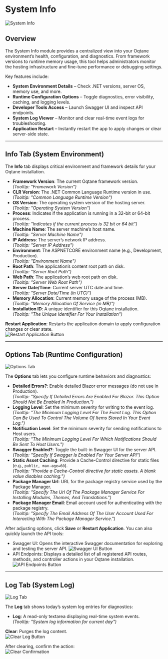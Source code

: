 # System Info

![System Info](./assets/system-info.png)

## Overview

The System Info module provides a centralized view into your Oqtane environment’s health, configuration, and diagnostics. From framework versions to runtime memory usage, this tool helps administrators monitor the hosting infrastructure and fine-tune performance or debugging settings.

Key features include:

- **System Environment Details** – Check .NET versions, server OS, memory use, and more.
- **Runtime Configuration Options** – Toggle diagnostics, error visibility, caching, and logging levels.
- **Developer Tools Access** – Launch Swagger UI and inspect API endpoints.
- **System Log Viewer** – Monitor and clear real-time event logs for troubleshooting.
- **Application Restart** – Instantly restart the app to apply changes or clear server-side state.

---

## Info Tab (System Environment)

The **Info** tab displays critical environment and framework details for your Oqtane installation.
- **Framework Version**: The current Oqtane framework version.  
  *(Tooltip: "Framework Version")*  
- **CLR Version**: The .NET Common Language Runtime version in use.  
  *(Tooltip: "Common Language Runtime Version")*  
- **OS Version**: The operating system version of the hosting server.  
  *(Tooltip: "Operating System Version")*  
- **Process**: Indicates if the application is running in a 32-bit or 64-bit process.  
  *(Tooltip: "Indicates if the current process is 32 bit or 64 bit")*  
- **Machine Name**: The server machine’s host name.  
  *(Tooltip: "Server Machine Name")*  
- **IP Address**: The server’s network IP address.  
  *(Tooltip: "Server IP Address")*  
- **Environment**: The ASPNETCORE environment name (e.g., Development, Production).  
  *(Tooltip: "Environment Name")*  
- **Root Path**: The application’s content root path on disk.  
  *(Tooltip: "Server Root Path")*  
- **Web Path**: The application’s web root path on disk.  
  *(Tooltip: "Server Web Root Path")*  
- **Server Date/Time**: Current server UTC date and time.  
  *(Tooltip: "Server Date/Time (in UTC)")*  
- **Memory Allocation**: Current memory usage of the process (MB).  
  *(Tooltip: "Memory Allocation Of Service (in MB)")*  
- **Installation ID**: A unique identifier for this Oqtane installation.  
  *(Tooltip: "The Unique Identifier For Your Installation")*  

**Restart Application**: Restarts the application domain to apply configuration changes or clear state.  
![Restart Application Button](./assets/system-info-restart-application-button.png)

---

## Options Tab (Runtime Configuration)

![Options Tab](./assets/system-info-options.png)

The **Options** tab lets you configure runtime behaviors and diagnostics:

- **Detailed Errors?**: Enable detailed Blazor error messages (do not use in Production).  
  *(Tooltip: "Specify If Detailed Errors Are Enabled For Blazor. This Option Should Not Be Enabled In Production.")*  
- **Logging Level**: Set the minimum severity for writing to the event log.  
  *(Tooltip: "The Minimum Logging Level For The Event Log. This Option Can Be Used To Control The Volume Of Items Stored In Your Event Log.")*  
- **Notification Level**: Set the minimum severity for sending notifications to Host users.  
  *(Tooltip: "The Minimum Logging Level For Which Notifications Should Be Sent To Host Users.")*  
- **Swagger Enabled?**: Toggle the built-in Swagger UI for the server API.  
  *(Tooltip: "Specify If Swagger Is Enabled For Your Server API")*  
- **Static Asset Caching**: Provide a Cache-Control directive for static files (e.g., `public, max-age=60`).  
  *(Tooltip: "Provide a Cache-Control directive for static assets. A blank value disables caching.")*  
- **Package Manager Url**: URL for the package registry service used by the Package Manager.  
  *(Tooltip: "Specify The Url Of The Package Manager Service For Installing Modules, Themes, And Translations.")*  
- **Package Manager Email**: Email account used for authenticating with the package registry.  
  *(Tooltip: "Specify The Email Address Of The User Account Used For Interacting With The Package Manager Service.")*  

After adjusting options, click **Save** or **Restart Application**. You can also quickly launch the API tools:

- Swagger UI: Opens the interactive Swagger documentation for exploring and testing the server API.
![Swagger UI Button](./assets/system-info-options-access-swagger-api-button.png)
- API Endpoints: Displays a detailed list of all registered API routes, methods, and controller actions in your Oqtane installation.
![API Endpoints Button](./assets/system-info-options-api-endpoints-button.png)

---

## Log Tab (System Log)

![Log Tab](./assets/system-info-log.png)

The **Log** tab shows today’s system log entries for diagnostics:

- **Log**: A read-only textarea displaying real-time system events.  
  *(Tooltip: "System log information for current day")*  

**Clear**: Purges the log content.  
![Clear Log Button](./assets/system-info-log-clear-button.png)

After clearing, confirm the action:  
![Clear Confirmation](./assets/system-info-log-clear-confirmation-message.png)
